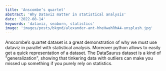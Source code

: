 ```yaml
---
title: 'Anscombe’s quartet'
abstract: 'Why Dataviz matter in statistical analysis'
date: '2022-08-14'
keywords: 'dataviz, seaborn, statistics'
image: 'images/posts/bkgnd/alexander-ant-hheHwahRhA4-unsplash.jpg'
---
```


Anscombe’s quartet dataset is a great demonstration of why we must use dataviz in parallel with statistical analysis. Moreover python allows to easily get a quick representation of a dataset. The DataSaurus dataset is a kind of "generalization", showing that tinkering data with outliers can make you missed up something if you purely rely on statistics.

<Script src="https://gist.github.com/guinetn/d4f108b822731a764e04bfb6bf818fcd.js"/>

# Conclusion

Data visualization is not an option when doing analytics. 